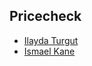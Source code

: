 
## Pricecheck

* [Ilayda Turgut](https://github.com/iturgut)
* [Ismael Kane](https://github.com/Ismaelkane)

